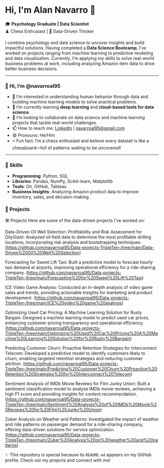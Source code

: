 # Hi, I'm Alan Navarro 👋

🎓 **Psychology Graduate | Data Scientist**  
♟️ Chess Enthusiast | 🧠 Data-Driven Thinker  

I combine psychology and data science to uncover insights and build impactful solutions. Having completed a **Data Science Bootcamp**, I’ve worked on projects ranging from machine learning to predictive modeling and data visualization. Currently, I’m applying my skills to solve real-world business problems at work, including analyzing Amazon item data to drive better business decisions.

---

### 👋 Hi, I’m @navarroal95  
- 👀 I’m interested in understanding human behavior through data and building machine learning models to solve practical problems.  
- 🌱 I’m currently learning **deep learning** and **cloud-based tools for data science**.  
- 💞️ I’m looking to collaborate on data science and machine learning projects that tackle real-world challenges.  
- 📫 How to reach me: [LinkedIn]((https://www.linkedin.com/in/alan-navarro3/)) | navarroal95@gmail.com  
- 😄 Pronouns: He/Him  
- ⚡ Fun fact: I’m a chess enthusiast and believe every dataset is like a chessboard—full of patterns waiting to be uncovered!  

---

### 🔧 Skills
- **Programming**: Python, SQL  
- **Libraries**: Pandas, NumPy, Scikit-learn, Matplotlib  
- **Tools**: Git, GitHub, Tableau  
- **Business Insights**: Analyzing Amazon product data to improve inventory, sales, and decision-making.

### 🚀 Projects
🛠️ Projects
Here are some of the data-driven projects I've worked on:

Data-Driven Oil Well Selection: Profitability and Risk Assessment for OilyGiant: Analyzed oil field data to determine the most profitable drilling locations, incorporating risk analysis and bootstrapping techniques.
(https://github.com/navarroal95/Data-projects-TripleTen-/tree/main/Data-Driven%20Oil%20Well%20Selection)

Forecasting for Sweet Lift Taxi: Built a predictive model to forecast hourly taxi demand at airports, improving operational efficiency for a ride-sharing company.
(https://github.com/navarroal95/Data-projects-TripleTen-/tree/main/Forecasting%20for%20Sweet%20Lift%20Taxi)

ICE Video Game Analysis: Conducted an in-depth analysis of video game sales and trends, providing actionable insights for marketing and product development.
(https://github.com/navarroal95/Data-projects-TripleTen-/tree/main/ICE%20video%20game%20analysis)

Optimizing Used Car Pricing: A Machine Learning Solution for Rusty Bargain: Designed a machine learning model to predict used car prices, enhancing customer pricing transparency and operational efficiency.
(https://github.com/navarroal95/Data-projects-TripleTen-/tree/main/Optimizing%20Used%20Car%20Pricing%20A%20Machine%20Learning%20Solution%20for%20Rusty%20Bargain)

Predicting Customer Churn: Proactive Retention Strategies for Interconnect Telecom: Developed a predictive model to identify customers likely to churn, enabling targeted retention strategies and reducing customer attrition.
(https://github.com/navarroal95/Data-projects-TripleTen-/tree/main/Predicting%20Customer%20Churn%20Proactive%20Retention%20Strategies%20for%20Interconnect%20Telecom)

Sentiment Analysis of IMDb Movie Reviews for Film Junky Union: Built a sentiment classification model to analyze IMDb movie reviews, achieving a high F1 score and providing insights for content recommendation.
(https://github.com/navarroal95/Data-projects-TripleTen-/tree/main/Sentiment%20Analysis%20of%20IMDb%20Movie%20Reviews%20for%20Film%20Junky%20Union)

Zuber Analysis on Weather and Patterns: Investigated the impact of weather and ride patterns on passenger demand for a ride-sharing company, offering data-driven solutions for service optimization.
(https://github.com/navarroal95/Data-projects-TripleTen-/tree/main/Zuber%20Analysis%20on%20weather%20and%20patterns)


✨ This repository is special because its `README.md` appears on my GitHub profile. Check out my projects and connect with me!

